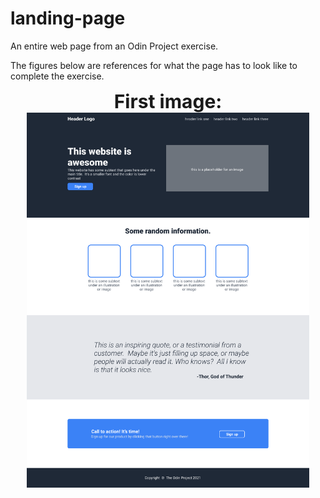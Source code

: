 # landing-page
An entire web page from an Odin Project exercise.

The figures below are references for what the page has to look like to complete the exercise.


<center>
<b style="font-size: 30px">First image:</b>
</br>
<img src="fig/01.png" height=600px>
</center>
